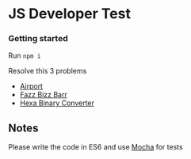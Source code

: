 # JS Developer Test

### Getting started
Run `npm i`

Resolve this 3 problems
- [Airport](./airport)
- [Fazz Bizz Barr](./fazz-bizz-barr)
- [Hexa Binary Converter](./hexa-binary-converter)


## Notes
Please write the code in ES6 and use [Mocha](https://mochajs.org/) for tests
